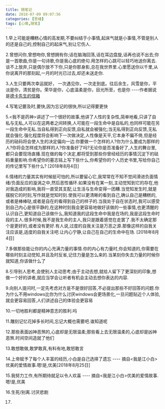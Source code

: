 ```yaml
---
title: 随笔记
date: 2018-07-09 09:07:56
categories: [思绪]
tags: [心情,随笔]
---
```

1.早上可能是糟糕心情的高发期,不要纠结于小事情,起床气就是小事情,不管是别人的还是自己的,控制自己的起床气,别让它伤人.

2.曾想问你,曾想吻你,曾想拥有你;话在脑海回荡,话在耳边盘旋,话再也说不出去;你是一首歌曲,你是一句诗歌,你是我心底的绝句.用怎样的心跳可以轻巧地送你离去.谈不上放弃,只是偶尔放不下你,只是你那身影,总在我世界里.心里愿送你以千里,从你说离开的那刻起,一月的时光已过去,却还未送走你.

3.人生只要两次幸运就好， 一次遇见你，一次走到底。往后余生，风雪是你，平淡是你，清贫是你。荣华是你，心底温柔是你，目光所至，也是你	----作者据说是[德卡先生的信箱](https://weibo.com/3163213212/EBRzU6q1r?type=comment)

4.写笔记要及时,要快,因为忘记的很快,所以记得要更快

5.<我不是药神>讲述了一个很好的故事,他讲了人性的复杂性,简单地看,只讲了自私与无私,人可以在这两者之间转换,人可能在一段生命中是自私的,也同样可能在另一段生命中无私.当自私得到正向反馈,自私就会被强化;当无私得到正向反馈,无私就会强化.强化程度将会影响下一次做决定,人性像是天平,它本身不偏不倚,但是经历的砝码将会使人生的决定偏向一边.你要做一个怎样的人?你为什么要成为那样的人?你将会怎样成为那样的人?你准备好了吗?无论你是否准备好了,人生的舞台里,都只会要现场直播.现在做的每个决定,都将受到那些你曾经经历的事情沉淀下的砝码重量影响.你希望你的墓志铭上写下些什么,你希望你的个人历史书里,写给你自己的传记里写下些什么? [2018年8月4日]

6.情绪的力量其实有时候挺可怕的,所以要留心它,我常常在不知不觉间滑进负面情绪/负面反应的漩涡之中,然后恶性循环.如果没有在某一刻,主动觉知到它的存在,他对我造成的影响,我将一直受其支配,让生活与生命变得一团糟.当觉知发生时,就是摆脱它的时刻,写作就是觉知时刻.使我可以更清晰的看到自己,确认自己是糟糕的,或者是棒棒哒,或者是自在的看得到自己的样子的.当我处于自在状态时,我可以感受到自己内心是很平静的,在这种时刻我会更容易地做好该做的一些事情,也更清醒的认识自己,更知道自己该做什么,我知道我的这段生命中我是在场的,我是这段生命时段的主人.很多时候,我不是我生命的主人,我只是跟着感觉在走罢了.我不太确定那个是更好的,或者没有更好.有人说,过度的自我关注是万恶之源.那像这样的自我关注应该是,适度的自我关注吧.让内心宁静,让自己在自己的生命中在场. [2018年8月4日]

7.多做那些能让你的内心充满力量的事情.你的内心有力量时,你会知道的,你需要在哪些时刻主动觉知,并且及时反省,记住力量是怎么来的.当某刻你失去力量的时候你就知道,你该做什么了

8.引导别人思考,会使别人主动思考;由于主动去想,就给人留下了更深刻的印象,想做一个好的讲者,就应当学会让听者有机会主动去想你表达的内容.

9.向别人提问时,一定先考虑对方是不是很好回答,不必提出那些不好回答的问题.你为什么不用windows比你为什么讨厌windows会更场景化,一旦问题贴近个人体验,就会更容易回答,人们讲述自己的体验会更容易

10.一切地胜利都是精神意志的胜利.吗

11.雕刻记忆花掉多长时间,忘记大概也需要吧.谁知道呢

12.那些表面凶神恶煞的,心底却是无限温柔;那些看上去无限温柔的,心底却是凶神恶煞.时间空间造就了他们

13.敢想敢做,敢梦敢真,有料有地,敢怒敢言

14.上帝赋予了每个人丰富的经历,小白是自己选择了遗忘 ---- 摘自<我是江小白>优美的爱情故事.嗯!是,优美[2018年8月25日]

15.我努力工作,有所期待就足以令人欢喜 ---- 摘自<我是江小白>优美的爱情故事.嗯!是,优美

16.生死/别离.讨厌悲剧

17.


